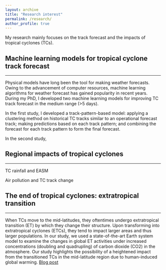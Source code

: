 ```yaml
---
layout: archive
title: "Research interest"
permalink: /research/
author_profile: true
---
```


My research mainly focuses on the track forecast and the impacts of tropical cyclones (TCs).

## Machine learning models for tropical cyclone track forecast

---

Physical models have long been the tool for making weather forecasts. Owing to the advancement of computer resources, machine learning algorithms for weather forecast has gained popularity in recent years. During my PhD, I developed two machine learning models for improving TC track forecast in the medium range (>5 days). 

In the first study, I developed a track-pattern-based model: applying a clustering method on historical TC tracks similar to an operational forecast track; making predictions based on each track pattern; and combining the forecast for each track pattern to form the final forecast.

In the second study, 

## Regional impacts of tropical cyclones

---

TC rainfall and EASM

Air pollution and TC track change


## The end of tropical cyclones: extratropical transition

---

When TCs move to the mid-latitudes, they oftentimes undergo extratropical transition (ET) by which they change their structure. Upon transforming into extratropical cyclones (ETCs), they tend to impact larger areas and thus larger populations. In our study, we used a state-of-the-art Earth system model to examine the changes in global ET activities under increased concentrations (doubling and quadrupling) of carbon dioxide (CO2) in the atmosphere. Our study highlights the possibility of a heightened impact from the transitioned TCs in the mid-latitude region due to human-induced global warming. 
<a href="https://communities.springernature.com/posts/greenhouse-warming-can-lead-to-greater-destructiveness-in-the-mid-latitudes-by-tropical-cyclones">Blog post</a>
